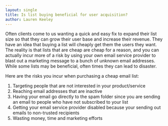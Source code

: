 ```yaml
---
layout: single
title: Is list buying beneficial for user acquisition?
author: Lauren Keeley
---
```

Often clients come to us wanting a quick and easy fix to expand their list size so that they can grow their user base and increase their revenue. They have an idea that buying a list will cheaply get them the users they want. The reality is that lists that are cheap are cheap for a reason, and you can actually incur more of a risk by using your own email service provider to blast out a marketing message to a bunch of unknown email addresses. While some lists may be beneficial, often times they can lead to disaster. 

Here are the risks you incur when purchasing a cheap email list:
1.	Targeting people that are not interested in your product/service 
2.	Reaching email addresses that are inactive
3.	Having your email go directly to the spam folder since you are sending an email to people who have not subscribed to your list
4.	Getting your email service provider disabled because your sending out emails to non-trusted recipients
5.	Wasting money, time and marketing efforts 
